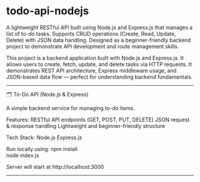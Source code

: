 # todo-api-nodejs
A lightweight RESTful API built using Node.js and Express.js that manages a list of to-do tasks. Supports CRUD operations (Create, Read, Update, Delete) with JSON data handling. Designed as a beginner-friendly backend project to demonstrate API development and route management skills.


This project is a backend application built with Node.js and Express.js. It allows users to create, fetch, update, and delete tasks via HTTP requests. It demonstrates REST API architecture, Express middleware usage, and JSON-based data flow — perfect for understanding backend fundamentals.

----------------------------------------------------------------------------------------------------------------------------------------------

🗂️ To-Do API (Node.js & Express)

A simple backend service for managing to-do items.

Features:
RESTful API endpoints (GET, POST, PUT, DELETE)
JSON request & response handling
Lightweight and beginner-friendly structure

Tech Stack:
Node.js
Express.js

Run locally using:
npm install  
node index.js


Server will start at http://localhost:3000

---------------------------------------------------------------------------------------------------------------------------------------------
